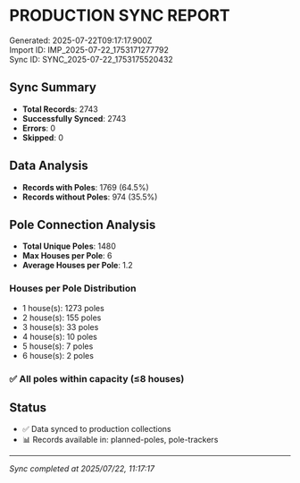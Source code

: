 # PRODUCTION SYNC REPORT

Generated: 2025-07-22T09:17:17.900Z  
Import ID: IMP_2025-07-22_1753171277792  
Sync ID: SYNC_2025-07-22_1753175520432

## Sync Summary
- **Total Records**: 2743
- **Successfully Synced**: 2743
- **Errors**: 0
- **Skipped**: 0

## Data Analysis
- **Records with Poles**: 1769 (64.5%)
- **Records without Poles**: 974 (35.5%)

## Pole Connection Analysis
- **Total Unique Poles**: 1480
- **Max Houses per Pole**: 6
- **Average Houses per Pole**: 1.2

### Houses per Pole Distribution
- 1 house(s): 1273 poles
- 2 house(s): 155 poles
- 3 house(s): 33 poles
- 4 house(s): 10 poles
- 5 house(s): 7 poles
- 6 house(s): 2 poles

### ✅ All poles within capacity (≤8 houses)

## Status
- ✅ Data synced to production collections
- 📊 Records available in: planned-poles, pole-trackers

---
*Sync completed at 2025/07/22, 11:17:17*
